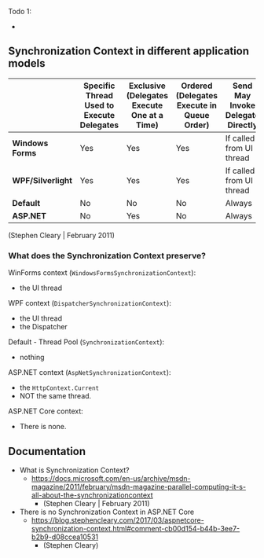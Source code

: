 Todo 1:

- 

## Synchronization Context in different application models

|                     | **Specific Thread Used to Execute Delegates** | **Exclusive (Delegates Execute One at a Time)** | **Ordered (Delegates Execute in Queue Order)** | **Send May Invoke Delegate Directly** | **Post May Invoke Delegate Directly** |
| ------------------- | --------------------------------------------- | ----------------------------------------------- | ---------------------------------------------- | ------------------------------------- | ------------------------------------- |
| **Windows Forms**   | Yes                                           | Yes                                             | Yes                                            | If called from UI thread              | Never                                 |
| **WPF/Silverlight** | Yes                                           | Yes                                             | Yes                                            | If called from UI thread              | Never                                 |
| **Default**         | No                                            | No                                              | No                                             | Always                                | Never                                 |
| **ASP.NET**         | No                                            | Yes                                             | No                                             | Always                                | Always                                |

(Stephen Cleary | February 2011)

### What does the Synchronization Context preserve?

WinForms context (`WindowsFormsSynchronizationContext`):

- the UI thread

WPF context (`DispatcherSynchronizationContext`):

- the UI thread
- the Dispatcher

Default - Thread Pool (`SynchronizationContext`):

- nothing

ASP.NET context (`AspNetSynchronizationContext`):

- the `HttpContext.Current`
- NOT the same thread.

ASP.NET Core context:

-  There is none.

## Documentation

- What is Synchronization Context?
  - https://docs.microsoft.com/en-us/archive/msdn-magazine/2011/february/msdn-magazine-parallel-computing-it-s-all-about-the-synchronizationcontext
    - (Stephen Cleary | February 2011)
- There is no Synchronization Context in ASP.NET Core
  - https://blog.stephencleary.com/2017/03/aspnetcore-synchronization-context.html#comment-cb00d154-b44b-3ee7-b2b9-d08ccea10531
    - (Stephen Cleary)
